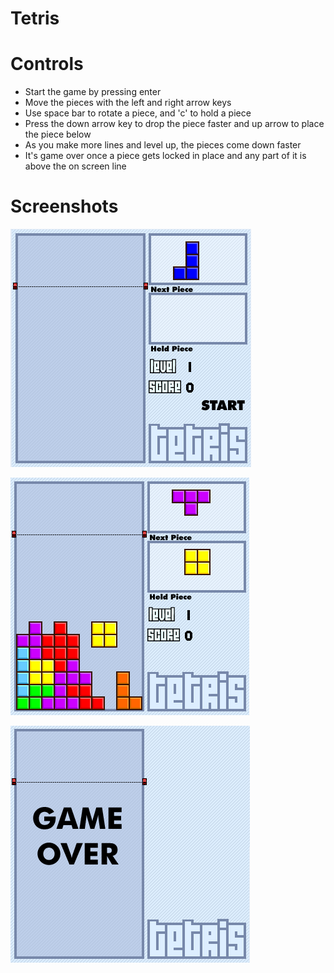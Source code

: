 Tetris
======

Controls
======
- Start the game by pressing enter
- Move the pieces with the left and right arrow keys
- Use space bar to rotate a piece, and 'c' to hold a piece
- Press the down arrow key to drop the piece faster and up arrow to place the piece below
- As you make more lines and level up, the pieces come down faster
- It's game over once a piece gets locked in place and any part of it is above the on screen line

Screenshots
======
![Main Menu](/Screenshots/screen1.png)

![Gameplay](/Screenshots/screen2.png)

![Game Over](/Screenshots/screen3.png)

